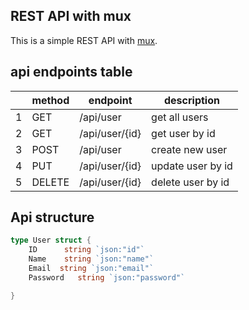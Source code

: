 ## REST API with mux

This is a simple REST API with [mux](https://github.com/gorilla/mux).

## api endpoints table

|     | method | endpoint       | description       |
| --- | ------ | -------------- | ----------------- |
| 1   | GET    | /api/user      | get all users     |
| 2   | GET    | /api/user/{id} | get user by id    |
| 3   | POST   | /api/user      | create new user   |
| 4   | PUT    | /api/user/{id} | update user by id |
| 5   | DELETE | /api/user/{id} | delete user by id |

## Api structure

```go
type User struct {
    ID      string `json:"id"`
    Name    string `json:"name"`
    Email  string `json:"email"`
    Password   string `json:"password"`

}
```